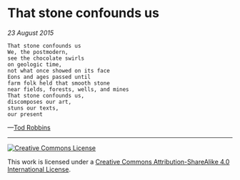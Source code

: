 # That stone confounds us
_23 August 2015_
```
That stone confounds us
We, the postmodern,
see the chocolate swirls
on geologic time,
not what once showed on its face
Eons and ages passed until
farm folk held that smooth stone
near fields, forests, wells, and mines
That stone confounds us,
discomposes our art,
stuns our texts,
our present
```
—[Tod Robbins](http://todrobbins.com)

---

<a rel="license" href="http://creativecommons.org/licenses/by-sa/4.0/">
<img alt="Creative Commons License" style="border-width:0" src="https://i.creativecommons.org/l/by-sa/4.0/88x31.png" /></a><br />

This work is licensed under a <a rel="license" href="http://creativecommons.org/licenses/by-sa/4.0/">Creative Commons Attribution-ShareAlike 4.0 International License</a>.